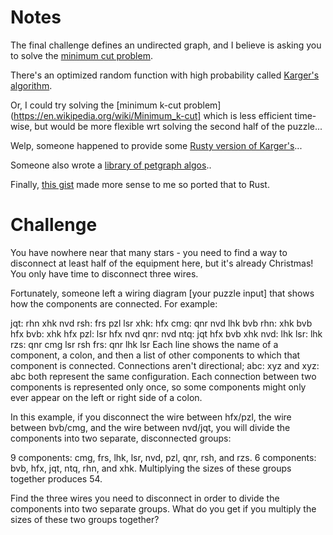 # Notes
The final challenge defines an undirected graph, and I believe is asking you to solve the [minimum cut problem](https://en.wikipedia.org/wiki/Minimum_cut).

There's an optimized random function with high probability called [Karger's algorithm](https://en.wikipedia.org/wiki/Karger%27s_algorithm).

Or, I could try solving the [minimum k-cut problem](https://en.wikipedia.org/wiki/Minimum_k-cut] which is less efficient time-wise, but would be more flexible wrt solving the second half of the puzzle...

Welp, someone happened to provide some [Rusty version of Karger's](https://gvelim.github.io/CSX0003RUST/graph_min_cut.html)...

Someone also wrote a [library of petgraph algos](https://docs.rs/graphalgs/latest/graphalgs/connect/fn.articulation_points.html)..

Finally, [this gist](https://gist.github.com/kolloldas/3bc916097d8997a002619fe7066cf717) made more sense to me so ported that to Rust.

# Challenge

You have nowhere near that many stars - you need to find a way to disconnect at least half of the equipment here, but it's already Christmas! You only have time to disconnect three wires.

Fortunately, someone left a wiring diagram [your puzzle input] that shows how the components are connected. For example:

jqt: rhn xhk nvd
rsh: frs pzl lsr
xhk: hfx
cmg: qnr nvd lhk bvb
rhn: xhk bvb hfx
bvb: xhk hfx
pzl: lsr hfx nvd
qnr: nvd
ntq: jqt hfx bvb xhk
nvd: lhk
lsr: lhk
rzs: qnr cmg lsr rsh
frs: qnr lhk lsr
Each line shows the name of a component, a colon, and then a list of other components to which that component is connected. Connections aren't directional; abc: xyz and xyz: abc both represent the same configuration. Each connection between two components is represented only once, so some components might only ever appear on the left or right side of a colon.

In this example, if you disconnect the wire between hfx/pzl, the wire between bvb/cmg, and the wire between nvd/jqt, you will divide the components into two separate, disconnected groups:

9 components: cmg, frs, lhk, lsr, nvd, pzl, qnr, rsh, and rzs.
6 components: bvb, hfx, jqt, ntq, rhn, and xhk.
Multiplying the sizes of these groups together produces 54.

Find the three wires you need to disconnect in order to divide the components into two separate groups. What do you get if you multiply the sizes of these two groups together?


